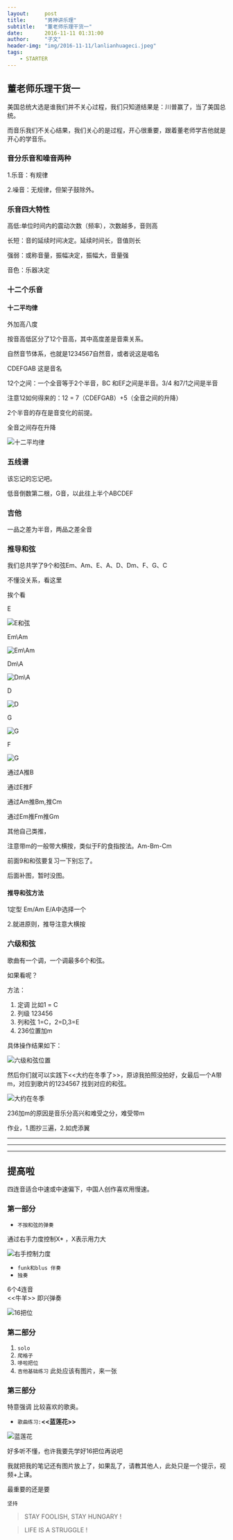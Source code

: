 ```yaml
---
layout:     post
title:      "男神讲乐理"
subtitle:   "董老师乐理干货一"
date:       2016-11-11 01:31:00
author:     "子文"
header-img: "img/2016-11-11/lanlianhuageci.jpeg"
tags:
    - STARTER
---
```



## 董老师乐理干货一

美国总统大选是谁我们并不关心过程，我们只知道结果是：川普赢了，当了美国总统。

而音乐我们不关心结果，我们关心的是过程，开心很重要，跟着董老师学吉他就是开心的学音乐。

### 音分乐音和噪音两种

1.乐音：有规律

2.噪音：无规律，但架子鼓除外。

### 乐音四大特性

高低:单位时间内的震动次数（频率），次数越多，音则高

长短：音的延续时间决定。延续时间长，音值则长

强弱：或称音量，振幅决定，振幅大，音量强

音色：乐器决定

### 十二个乐音

#### 十二平均律

外加高八度

按音高低区分了12个音高，其中高度差是音乘关系。

自然音节体系，也就是1234567自然音，或者说这是唱名

CDEFGAB 这是音名


12个之间：一个全音等于2个半音，BC 和EF之间是半音。3/4 和7/1之间是半音

注意12如何得来的：12 = 7（CDEFGAB）+5（全音之间的升降）

2个半音的存在是音变化的前提。

全音之间存在升降

![十二平均律](/img/2016-11-11/12music.jpeg)

### 五线谱

该忘记的忘记吧。

低音倒数第二根，G音，以此往上半个ABCDEF

### 吉他

一品之差为半音，两品之差全音

### 推导和弦

我们总共学了9个和弦Em、Am、E、A、D、Dm、F、G、C

不懂没关系，看这里

挨个看

E

![E和弦](/img/2016-11-11/E.jpeg)

Em\Am

![Em\Am](/img/2016-11-11/AmEm.jpeg)

Dm\A

![Dm\A](/img/2016-11-11/DmA.jpeg)

D

![D](/img/2016-11-11/D.jpeg)

G

![G](/img/2016-11-11/G.jpeg)

F

![G](/img/2016-11-11/F.jpeg)


通过A推B

通过E推F

通过Am推Bm,推Cm

通过Em推Fm推Gm

其他自己类推，

注意带m的一般带大横按，类似于F的食指按法。Am-Bm-Cm

前面9和和弦要复习一下别忘了。

后面补图，暂时没图。

#### 推导和弦方法

1定型  Em/Am E/A中选择一个

2.就进原则，推导注意大横按

### 六级和弦

歌曲有一个调，一个调最多6个和弦。

如果看呢？

方法：

1. 定调 比如1 = C
2. 列级 123456
3. 列和弦 1=C，2=D,3=E
4. 236位置加m

具体操作结果如下：

![六级和弦位置](/img/2016-11-11/liujihexianchuli.jpeg)

然后你们就可以实践下<<大约在冬季了>>，原谅我拍照没拍好，女最后一个A带m，对应到歌片的1234567 找到对应的和弦。

![大约在冬季](/img/2016-11-11/dayuezaidongji.jpeg)

236加m的原因是音乐分高兴和难受之分，难受带m

作业，1.图抄三遍，2.如虎添翼


***

---

- - - -

## 提高啦

四连音适合中速或中速偏下，中国人创作喜欢用慢速。

### 第一部分

* `不按和弦的弹奏`

通过右手力度控制X* ，X表示用力大

![右手控制力度](/img/2016-11-11/funk.jpeg)

* `funk和blus 伴奏`
* `独奏`
 
6个4连音  
<<牛羊>>
 即兴弹奏
 
![16把位](/img/2016-11-11/16bawei.jpeg)
 
### 第二部分
1. `solo`
2. `爬格子`
3. `哆啦把位`
4. `吉他基础练习` 此处应该有图片，来一张

### 第三部分
特意强调 比较喜欢的歌奥。

* `歌曲练习:`**<<蓝莲花>>**

 ![蓝莲花](/img/2016-11-11/lanlianhua.jpeg)

好多听不懂，也许我要先学好16把位再说吧

我就把我的笔记还有图片放上了，如果乱了，请教其他人，此处只是一个提示，视频+上课。

最重要的还是要 

```
坚持
```


>  STAY FOOLISH, STAY HUNGARY !


>  LIFE IS A STRUGGLE !



























